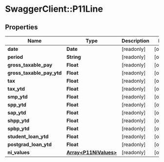 # SwaggerClient::P11Line

## Properties
Name | Type | Description | Notes
------------ | ------------- | ------------- | -------------
**date** | **Date** | [readonly] | [optional] 
**period** | **String** | [readonly] | [optional] 
**gross_taxable_pay** | **Float** | [readonly] | [optional] 
**gross_taxable_pay_ytd** | **Float** | [readonly] | [optional] 
**tax** | **Float** | [readonly] | [optional] 
**tax_ytd** | **Float** | [readonly] | [optional] 
**smp_ytd** | **Float** | [readonly] | [optional] 
**spp_ytd** | **Float** | [readonly] | [optional] 
**sap_ytd** | **Float** | [readonly] | [optional] 
**shpp_ytd** | **Float** | [readonly] | [optional] 
**spbp_ytd** | **Float** | [readonly] | [optional] 
**student_loan_ytd** | **Float** | [readonly] | [optional] 
**postgrad_loan_ytd** | **Float** | [readonly] | [optional] 
**ni_values** | [**Array&lt;P11NiValues&gt;**](P11NiValues.md) | [readonly] | [optional] 

